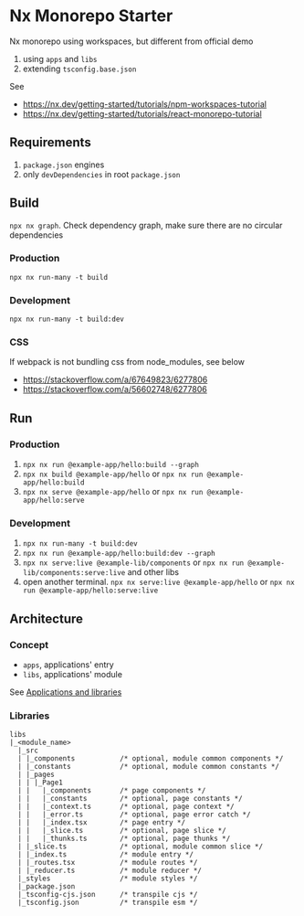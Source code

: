 # Nx Monorepo Starter

Nx monorepo using workspaces, but different from official demo

1. using `apps` and `libs`
2. extending `tsconfig.base.json`

See

- https://nx.dev/getting-started/tutorials/npm-workspaces-tutorial
- https://nx.dev/getting-started/tutorials/react-monorepo-tutorial

## Requirements

1. `package.json` engines
2. only `devDependencies` in root `package.json`

## Build

`npx nx graph`. Check dependency graph, make sure there are no circular dependencies

### Production

`npx nx run-many -t build`

### Development

`npx nx run-many -t build:dev`

### CSS

If webpack is not bundling css from node_modules, see below

- https://stackoverflow.com/a/67649823/6277806
- https://stackoverflow.com/a/56602748/6277806

## Run

### Production

1. `npx nx run @example-app/hello:build --graph`
2. `npx nx build @example-app/hello` or `npx nx run @example-app/hello:build`
3. `npx nx serve @example-app/hello` or `npx nx run @example-app/hello:serve`

### Development

1. `npx nx run-many -t build:dev`
2. `npx nx run @example-app/hello:build:dev --graph`
3. `npx nx serve:live @example-lib/components` or `npx nx run @example-lib/components:serve:live` and other libs
4. open another terminal. `npx nx serve:live @example-app/hello` or `npx nx run @example-app/hello:serve:live`

## Architecture

### Concept

- `apps`, applications' entry
- `libs`, applications' module

See [Applications and libraries](https://nx.dev/more-concepts/applications-and-libraries)

### Libraries

```
libs
|_<module_name>
  |_src
  | |_components           /* optional, module common components */
  | |_constants            /* optional, module common constants */
  | |_pages
  | | |_Page1
  | |   |_components       /* page components */
  | |   |_constants        /* optional, page constants */
  | |   |_context.ts       /* optional, page context */
  | |   |_error.ts         /* optional, page error catch */
  | |   |_index.tsx        /* page entry */
  | |   |_slice.ts         /* optional, page slice */
  | |   |_thunks.ts        /* optional, page thunks */
  | |_slice.ts             /* optional, module common slice */
  | |_index.ts             /* module entry */
  | |_routes.tsx           /* module routes */
  | |_reducer.ts           /* module reducer */
  |_styles                 /* module styles */
  |_package.json
  |_tsconfig-cjs.json      /* transpile cjs */
  |_tsconfig.json          /* transpile esm */
```
